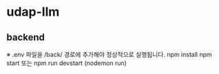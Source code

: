 # udap-llm

## backend
※ .env 파일을 /back/ 경로에 추가해야 정상적으로 실행됩니다.
npm install 
npm start 또는 npm run devstart (nodemon run)
